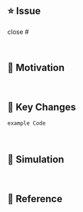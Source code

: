 <!-- 

Title: [prefix] #이슈번호 - 이슈 내용

Prefix

[Design]: 뷰 짜기
[Feat]: 새로운 기능 구현
[Network]: 네트워크 연결
[Fix]: 버그, 오류 해결, 코드 수정
[Add]: Feat 이외의 부수적인 코드 추가, 라이브러리 추가, 새로운 View 생성
[Del]: 쓸모없는 코드, 주석 삭제
[Refactor]: 전면 수정
[Remove]: 파일 삭제
[Chore]: 그 이외의 잡일/ 버전 코드 수정, 패키지 구조 변경, 파일 이동, 파일이름 변경
[Docs]: README나 WIKI 등의 문서 개정
[Setting]: 세팅
[Test]: 테스트 코드 작성
[Merge]: merge

-->

## ⭐️ Issue
<!-- #IssueNumber 써주세요 -->
<!-- 종료키워드 close, closes, closed- fix, fixes, fixed- resolve, resolves, resolved -->
close #

<br/>

## 🌟 Motivation
<!-- 주요 작업 내용이나 리뷰어에게 알릴 메세지를 써주세요 -->

<br/>

## 🌟 Key Changes
<!-- 주요 코드를 써주세요 -->

```swift
example Code
```

<br/>

## 🌟 Simulation
<!-- 큰 이미지, png 짜를때 재사용하세요
<img src = "이미지 주소" width = "50%" height = "50%">
 -->

<br/>

## 🌟 Reference

<br/>
